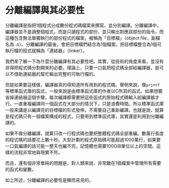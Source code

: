 # 分離編譯與其必要性

分離編譯是指把1個程式分成數份程式碼檔案來撰寫，並分別編譯。分離編譯中，編譯器並不是讀整個程式，而是只讀程式的部份，並只輸出對應該部份的指令。而這種包含無法單獨執行的部份程式的檔案，被稱為「目標檔」（object file，副檔名為 .o）。分離編譯的最後，會把目標檔們結合為1個檔案。把目標檔整合為1個可執行檔的程式就稱為「連結器」（linker）。

我們來了解一下為什麼分離編譯有其必要性吧。其實，從技術的角度來看，並沒有非得把程式碼分割開來的必要。理論上，只要一口氣把程式碼全部給編譯器，是可以不借助連結器的幫忙輸出完整的可執行檔的。

但是如果要這樣做，編譯器真的得知道所有用到的程式碼。舉例來說，像`printf`等標準函式庫的函式，一般來說是由標準函式庫的作者以C所寫的函式，如果想要省掉連結器這個步驟，每次編譯都需要把這些函式的原始程式碼輸入給編譯器才行。一直重複編譯同一個函式在大部分的情況下，只是浪費時間。所以標準函式庫一般來講是以編譯完的目標檔的形式發佈，不需要自己重新編譯。也就是說，就算是程式碼只有一個檔案構成的程式，只要用到標準函式庫，其實還是利用到分離編譯的。

如果不做分離編譯，就算只改一行程式碼也要把整體程式碼全部重編。數萬行長度的程式碼的話要花上數十秒。大型計劃的程式原始碼可能超過1000萬行，如果要一口氣編譯的話可能一整天也編不完，記憶體也需要100GiB單位以上的空間。這樣的流程非常地與現實不符。

而且，還有個非常單純的問題是，對人類來說，非常難在1個檔案中管理所有需要的函式和變數。

如上所述，分離編譯的必要性是顯而易見的。




